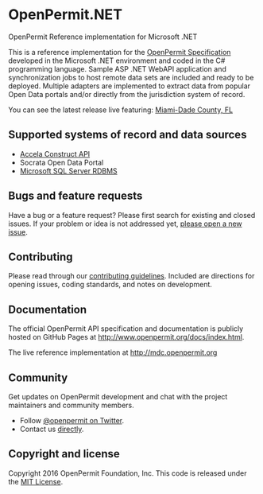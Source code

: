 # OpenPermit.NET

OpenPermit Reference implementation for Microsoft .NET 

This is a reference implementation for the [OpenPermit Specification](http://www.openpermit.org) developed in the Microsoft .NET environment and coded in the C# programming language. Sample ASP .NET WebAPI application and synchronization jobs to host remote data sets are included and ready to be deployed. Multiple adapters are implemented to extract data from popular Open Data portals and/or directly from the jurisdiction system of record.

You can see the latest release live featuring: [Miami-Dade County, FL](http://mdc.openpermit.org)

## Supported systems of record and data sources

- [Accela Construct API](https://github.com/openpermit/OpenPermit.NET/tree/master/Src/OpenPermit.Accela)
- Socrata Open Data Portal
- [Microsoft SQL Server RDBMS](https://github.com/openpermit/OpenPermit.NET/tree/master/Src/OpenPermit.SQL)

## Bugs and feature requests

Have a bug or a feature request? Please first search for existing and closed issues. If your problem or idea is not addressed yet, [please open a new issue](https://github.com/openpermit/OpenPermit.NET/issues).

## Contributing

Please read through our [contributing guidelines](https://github.com/openpermit/OpenPermit.NET/blob/master/CONTRIBUTE.md). Included are directions for opening issues, coding standards, and notes on development.

## Documentation

The official OpenPermit API specification and documentation is publicly hosted on GitHub Pages at <http://www.openpermit.org/docs/index.html>.

The live reference implementation at <http://mdc.openpermit.org>

## Community

Get updates on OpenPermit development and chat with the project maintainers and community members.

* Follow [@openpermit on Twitter](https://twitter.com/openpermit).
* Contact us [directly](mailto:support@openpermit.org).

## Copyright and license

Copyright 2016 OpenPermit Foundation, Inc. This code is released under the [MIT License](https://github.com/openpermit/OpenPermit.NET/blob/master/LICENSE).
